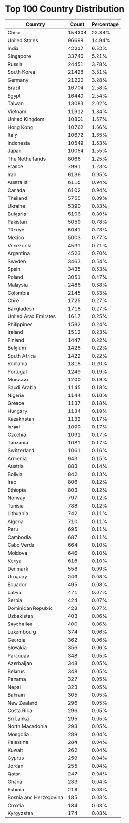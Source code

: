 # Top 100 Country Distribution
| Country | Count | Percentage |
|----|----|----|
| China | 154304 | 23.84% |
| United States | 96698 | 14.94% |
| India | 42217 | 6.52% |
| Singapore | 33746 | 5.21% |
| Russia | 24451 | 3.78% |
| South Korea | 21428 | 3.31% |
| Germany | 21220 | 3.28% |
| Brazil | 16704 | 2.58% |
| Egypt | 16440 | 2.54% |
| Taiwan | 13083 | 2.02% |
| Vietnam | 11912 | 1.84% |
| United Kingdom | 10801 | 1.67% |
| Hong Kong | 10762 | 1.66% |
| Italy | 10672 | 1.65% |
| Indonesia | 10549 | 1.63% |
| Japan | 10054 | 1.55% |
| The Netherlands | 8066 | 1.25% |
| France | 7991 | 1.23% |
| Iran | 6136 | 0.95% |
| Australia | 6115 | 0.94% |
| Canada | 6102 | 0.94% |
| Thailand | 5755 | 0.89% |
| Ukraine | 5390 | 0.83% |
| Bulgaria | 5196 | 0.80% |
| Pakistan | 5059 | 0.78% |
| Türkiye | 5041 | 0.78% |
| Mexico | 5003 | 0.77% |
| Venezuela | 4591 | 0.71% |
| Argentina | 4523 | 0.70% |
| Sweden | 3463 | 0.54% |
| Spain | 3435 | 0.53% |
| Poland | 3051 | 0.47% |
| Malaysia | 2486 | 0.38% |
| Colombia | 2145 | 0.33% |
| Chile | 1725 | 0.27% |
| Bangladesh | 1718 | 0.27% |
| United Arab Emirates | 1617 | 0.25% |
| Philippines | 1582 | 0.24% |
| Ireland | 1512 | 0.23% |
| Finland | 1447 | 0.22% |
| Belgium | 1426 | 0.22% |
| South Africa | 1422 | 0.22% |
| Romania | 1318 | 0.20% |
| Portugal | 1249 | 0.19% |
| Morocco | 1200 | 0.19% |
| Saudi Arabia | 1145 | 0.18% |
| Nigeria | 1144 | 0.18% |
| Greece | 1137 | 0.18% |
| Hungary | 1134 | 0.18% |
| Kazakhstan | 1132 | 0.17% |
| Israel | 1099 | 0.17% |
| Czechia | 1091 | 0.17% |
| Tanzania | 1081 | 0.17% |
| Switzerland | 1061 | 0.16% |
| Armenia | 943 | 0.15% |
| Austria | 883 | 0.14% |
| Bolivia | 842 | 0.13% |
| Iraq | 806 | 0.12% |
| Ethiopia | 803 | 0.12% |
| Norway | 797 | 0.12% |
| Tunisia | 788 | 0.12% |
| Lithuania | 742 | 0.11% |
| Algeria | 710 | 0.11% |
| Peru | 695 | 0.11% |
| Cambodia | 687 | 0.11% |
| Cabo Verde | 664 | 0.10% |
| Moldova | 646 | 0.10% |
| Kenya | 616 | 0.10% |
| Denmark | 558 | 0.09% |
| Uruguay | 546 | 0.08% |
| Ecuador | 495 | 0.08% |
| Latvia | 471 | 0.07% |
| Serbia | 424 | 0.07% |
| Dominican Republic | 423 | 0.07% |
| Uzbekistan | 403 | 0.06% |
| Seychelles | 400 | 0.06% |
| Luxembourg | 374 | 0.06% |
| Georgia | 362 | 0.06% |
| Slovakia | 356 | 0.06% |
| Paraguay | 348 | 0.05% |
| Azerbaijan | 348 | 0.05% |
| Belarus | 348 | 0.05% |
| Panama | 327 | 0.05% |
| Nepal | 323 | 0.05% |
| Bahrain | 305 | 0.05% |
| New Zealand | 296 | 0.05% |
| Costa Rica | 296 | 0.05% |
| Sri Lanka | 295 | 0.05% |
| North Macedonia | 293 | 0.05% |
| Mongolia | 289 | 0.04% |
| Palestine | 284 | 0.04% |
| Kuwait | 262 | 0.04% |
| Cyprus | 259 | 0.04% |
| Jordan | 255 | 0.04% |
| Qatar | 247 | 0.04% |
| Ghana | 233 | 0.04% |
| Estonia | 218 | 0.03% |
| Bosnia and Herzegovina | 185 | 0.03% |
| Croatia | 184 | 0.03% |
| Kyrgyzstan | 174 | 0.03% |
